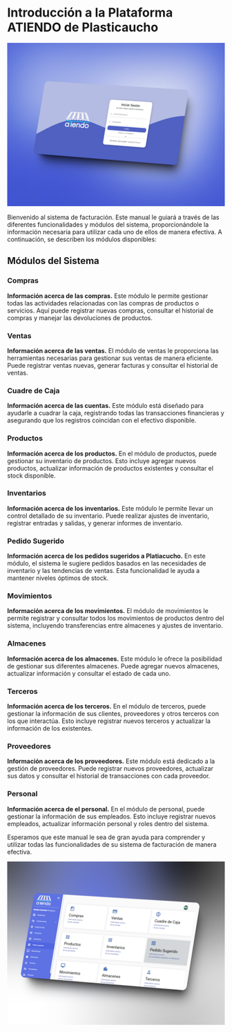 # **Introducción a la Plataforma ATIENDO de Plasticaucho**

![Hello](../assets/images/bgeeasa.jpg)

Bienvenido al sistema de facturación. Este manual le guiará a través de las diferentes funcionalidades y módulos del sistema, proporcionándole la información necesaria para utilizar cada uno de ellos de manera efectiva. A continuación, se describen los módulos disponibles:

## Módulos del Sistema

### Compras
**Información acerca de las compras.**
Este módulo le permite gestionar todas las actividades relacionadas con las compras de productos o servicios. Aquí puede registrar nuevas compras, consultar el historial de compras y manejar las devoluciones de productos.

### Ventas
**Información acerca de las ventas.**
El módulo de ventas le proporciona las herramientas necesarias para gestionar sus ventas de manera eficiente. Puede registrar ventas nuevas, generar facturas y consultar el historial de ventas.

### Cuadre de Caja
**Información acerca de las cuentas.**
Este módulo está diseñado para ayudarle a cuadrar la caja, registrando todas las transacciones financieras y asegurando que los registros coincidan con el efectivo disponible.

### Productos
**Información acerca de los productos.**
En el módulo de productos, puede gestionar su inventario de productos. Esto incluye agregar nuevos productos, actualizar información de productos existentes y consultar el stock disponible.

### Inventarios
**Información acerca de los inventarios.**
Este módulo le permite llevar un control detallado de su inventario. Puede realizar ajustes de inventario, registrar entradas y salidas, y generar informes de inventario.

### Pedido Sugerido
**Información acerca de los pedidos sugeridos a Platiacucho.**
En este módulo, el sistema le sugiere pedidos basados en las necesidades de inventario y las tendencias de ventas. Esta funcionalidad le ayuda a mantener niveles óptimos de stock.

### Movimientos
**Información acerca de los movimientos.**
El módulo de movimientos le permite registrar y consultar todos los movimientos de productos dentro del sistema, incluyendo transferencias entre almacenes y ajustes de inventario.

### Almacenes
**Información acerca de los almacenes.**
Este módulo le ofrece la posibilidad de gestionar sus diferentes almacenes. Puede agregar nuevos almacenes, actualizar información y consultar el estado de cada uno.

### Terceros
**Información acerca de los terceros.**
En el módulo de terceros, puede gestionar la información de sus clientes, proveedores y otros terceros con los que interactúa. Esto incluye registrar nuevos terceros y actualizar la información de los existentes.

### Proveedores
**Información acerca de los proveedores.**
Este módulo está dedicado a la gestión de proveedores. Puede registrar nuevos proveedores, actualizar sus datos y consultar el historial de transacciones con cada proveedor.

### Personal
**Información acerca de el personal.**
En el módulo de personal, puede gestionar la información de sus empleados. Esto incluye registrar nuevos empleados, actualizar información personal y roles dentro del sistema.

Esperamos que este manual le sea de gran ayuda para comprender y utilizar todas las funcionalidades de su sistema de facturación de manera efectiva.

![Hello](../assets/images/adminMockups/360shots_so.png)
